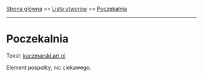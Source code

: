 [Strona główna](../index.md) >> [Lista utworów](../list.md) >> [Poczekalnia](441.md)

---

# Poczekalnia

Tekst: [kaczmarski.art.pl](https://www.kaczmarski.art.pl/tworczosc/wiersze/poczekalnia/)

Element pospolity, nic ciekawego.